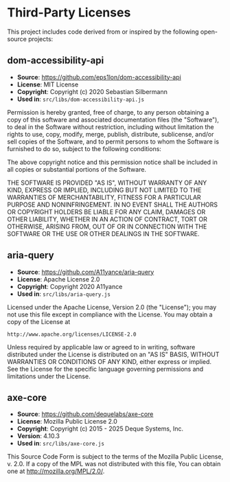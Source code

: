# Third-Party Licenses

This project includes code derived from or inspired by the following open-source projects:

## dom-accessibility-api

- **Source**: https://github.com/eps1lon/dom-accessibility-api
- **License**: MIT License
- **Copyright**: Copyright (c) 2020 Sebastian Silbermann
- **Used in**: `src/libs/dom-accessibility-api.js`

Permission is hereby granted, free of charge, to any person obtaining a copy
of this software and associated documentation files (the "Software"), to deal
in the Software without restriction, including without limitation the rights
to use, copy, modify, merge, publish, distribute, sublicense, and/or sell
copies of the Software, and to permit persons to whom the Software is
furnished to do so, subject to the following conditions:

The above copyright notice and this permission notice shall be included in all
copies or substantial portions of the Software.

THE SOFTWARE IS PROVIDED "AS IS", WITHOUT WARRANTY OF ANY KIND, EXPRESS OR
IMPLIED, INCLUDING BUT NOT LIMITED TO THE WARRANTIES OF MERCHANTABILITY,
FITNESS FOR A PARTICULAR PURPOSE AND NONINFRINGEMENT. IN NO EVENT SHALL THE
AUTHORS OR COPYRIGHT HOLDERS BE LIABLE FOR ANY CLAIM, DAMAGES OR OTHER
LIABILITY, WHETHER IN AN ACTION OF CONTRACT, TORT OR OTHERWISE, ARISING FROM,
OUT OF OR IN CONNECTION WITH THE SOFTWARE OR THE USE OR OTHER DEALINGS IN THE
SOFTWARE.

## aria-query

- **Source**: https://github.com/A11yance/aria-query
- **License**: Apache License 2.0
- **Copyright**: Copyright 2020 A11yance
- **Used in**: `src/libs/aria-query.js`

Licensed under the Apache License, Version 2.0 (the "License");
you may not use this file except in compliance with the License.
You may obtain a copy of the License at

    http://www.apache.org/licenses/LICENSE-2.0

Unless required by applicable law or agreed to in writing, software
distributed under the License is distributed on an "AS IS" BASIS,
WITHOUT WARRANTIES OR CONDITIONS OF ANY KIND, either express or implied.
See the License for the specific language governing permissions and
limitations under the License.

## axe-core

- **Source**: https://github.com/dequelabs/axe-core
- **License**: Mozilla Public License 2.0
- **Copyright**: Copyright (c) 2015 - 2025 Deque Systems, Inc.
- **Version**: 4.10.3
- **Used in**: `src/libs/axe-core.js`

This Source Code Form is subject to the terms of the Mozilla Public
License, v. 2.0. If a copy of the MPL was not distributed with this
file, You can obtain one at http://mozilla.org/MPL/2.0/.
